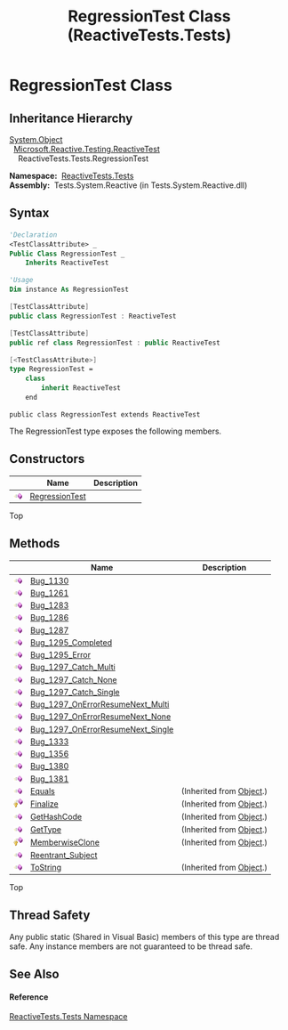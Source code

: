 ﻿---
title: RegressionTest Class (ReactiveTests.Tests)
TOCTitle: RegressionTest Class
ms:assetid: T:ReactiveTests.Tests.RegressionTest
ms:mtpsurl: https://msdn.microsoft.com/en-us/library/reactivetests.tests.regressiontest(v=VS.103)
ms:contentKeyID: 36619758
ms.date: 06/28/2011
mtps_version: v=VS.103
f1_keywords:
- ReactiveTests.Tests.RegressionTest
dev_langs:
- CSharp
- JScript
- VB
- FSharp
- c++
---

# RegressionTest Class

## Inheritance Hierarchy

[System.Object](https://msdn.microsoft.com/en-us/library/e5kfa45b)  
  [Microsoft.Reactive.Testing.ReactiveTest](hh229546\(v=vs.103\).md)  
    ReactiveTests.Tests.RegressionTest  

**Namespace:**  [ReactiveTests.Tests](hh289046\(v=vs.103\).md)  
**Assembly:**  Tests.System.Reactive (in Tests.System.Reactive.dll)

## Syntax

``` vb
'Declaration
<TestClassAttribute> _
Public Class RegressionTest _
    Inherits ReactiveTest
```

``` vb
'Usage
Dim instance As RegressionTest
```

``` csharp
[TestClassAttribute]
public class RegressionTest : ReactiveTest
```

``` c++
[TestClassAttribute]
public ref class RegressionTest : public ReactiveTest
```

``` fsharp
[<TestClassAttribute>]
type RegressionTest =  
    class
        inherit ReactiveTest
    end
```

``` jscript
public class RegressionTest extends ReactiveTest
```

The RegressionTest type exposes the following members.

## Constructors

<table>
<thead>
<tr class="header">
<th> </th>
<th>Name</th>
<th>Description</th>
</tr>
</thead>
<tbody>
<tr class="odd">
<td><img src="images\Hh303103.pubmethod(en-us,VS.103).gif" title="Public method" alt="Public method" /></td>
<td><a href="hh303384(v=vs.103).md">RegressionTest</a></td>
<td></td>
</tr>
</tbody>
</table>

Top

## Methods

<table>
<thead>
<tr class="header">
<th> </th>
<th>Name</th>
<th>Description</th>
</tr>
</thead>
<tbody>
<tr class="odd">
<td><img src="images\Hh303103.pubmethod(en-us,VS.103).gif" title="Public method" alt="Public method" /></td>
<td><a href="hh315133(v=vs.103).md">Bug_1130</a></td>
<td></td>
</tr>
<tr class="even">
<td><img src="images\Hh303103.pubmethod(en-us,VS.103).gif" title="Public method" alt="Public method" /></td>
<td><a href="hh303949(v=vs.103).md">Bug_1261</a></td>
<td></td>
</tr>
<tr class="odd">
<td><img src="images\Hh303103.pubmethod(en-us,VS.103).gif" title="Public method" alt="Public method" /></td>
<td><a href="hh303396(v=vs.103).md">Bug_1283</a></td>
<td></td>
</tr>
<tr class="even">
<td><img src="images\Hh303103.pubmethod(en-us,VS.103).gif" title="Public method" alt="Public method" /></td>
<td><a href="hh315047(v=vs.103).md">Bug_1286</a></td>
<td></td>
</tr>
<tr class="odd">
<td><img src="images\Hh303103.pubmethod(en-us,VS.103).gif" title="Public method" alt="Public method" /></td>
<td><a href="hh303299(v=vs.103).md">Bug_1287</a></td>
<td></td>
</tr>
<tr class="even">
<td><img src="images\Hh303103.pubmethod(en-us,VS.103).gif" title="Public method" alt="Public method" /></td>
<td><a href="hh314730(v=vs.103).md">Bug_1295_Completed</a></td>
<td></td>
</tr>
<tr class="odd">
<td><img src="images\Hh303103.pubmethod(en-us,VS.103).gif" title="Public method" alt="Public method" /></td>
<td><a href="hh303549(v=vs.103).md">Bug_1295_Error</a></td>
<td></td>
</tr>
<tr class="even">
<td><img src="images\Hh303103.pubmethod(en-us,VS.103).gif" title="Public method" alt="Public method" /></td>
<td><a href="hh303148(v=vs.103).md">Bug_1297_Catch_Multi</a></td>
<td></td>
</tr>
<tr class="odd">
<td><img src="images\Hh303103.pubmethod(en-us,VS.103).gif" title="Public method" alt="Public method" /></td>
<td><a href="hh289124(v=vs.103).md">Bug_1297_Catch_None</a></td>
<td></td>
</tr>
<tr class="even">
<td><img src="images\Hh303103.pubmethod(en-us,VS.103).gif" title="Public method" alt="Public method" /></td>
<td><a href="hh315049(v=vs.103).md">Bug_1297_Catch_Single</a></td>
<td></td>
</tr>
<tr class="odd">
<td><img src="images\Hh303103.pubmethod(en-us,VS.103).gif" title="Public method" alt="Public method" /></td>
<td><a href="hh315175(v=vs.103).md">Bug_1297_OnErrorResumeNext_Multi</a></td>
<td></td>
</tr>
<tr class="even">
<td><img src="images\Hh303103.pubmethod(en-us,VS.103).gif" title="Public method" alt="Public method" /></td>
<td><a href="hh314925(v=vs.103).md">Bug_1297_OnErrorResumeNext_None</a></td>
<td></td>
</tr>
<tr class="odd">
<td><img src="images\Hh303103.pubmethod(en-us,VS.103).gif" title="Public method" alt="Public method" /></td>
<td><a href="hh288971(v=vs.103).md">Bug_1297_OnErrorResumeNext_Single</a></td>
<td></td>
</tr>
<tr class="even">
<td><img src="images\Hh303103.pubmethod(en-us,VS.103).gif" title="Public method" alt="Public method" /></td>
<td><a href="hh303227(v=vs.103).md">Bug_1333</a></td>
<td></td>
</tr>
<tr class="odd">
<td><img src="images\Hh303103.pubmethod(en-us,VS.103).gif" title="Public method" alt="Public method" /></td>
<td><a href="hh288773(v=vs.103).md">Bug_1356</a></td>
<td></td>
</tr>
<tr class="even">
<td><img src="images\Hh303103.pubmethod(en-us,VS.103).gif" title="Public method" alt="Public method" /></td>
<td><a href="hh289059(v=vs.103).md">Bug_1380</a></td>
<td></td>
</tr>
<tr class="odd">
<td><img src="images\Hh303103.pubmethod(en-us,VS.103).gif" title="Public method" alt="Public method" /></td>
<td><a href="hh303956(v=vs.103).md">Bug_1381</a></td>
<td></td>
</tr>
<tr class="even">
<td><img src="images\Hh303103.pubmethod(en-us,VS.103).gif" title="Public method" alt="Public method" /></td>
<td><a href="https://msdn.microsoft.com/en-us/library/m:system.object.equals(system.object)(v=VS.103)">Equals</a></td>
<td>(Inherited from <a href="https://msdn.microsoft.com/en-us/library/e5kfa45b">Object</a>.)</td>
</tr>
<tr class="odd">
<td><img src="images\Hh303103.protmethod(en-us,VS.103).gif" title="Protected method" alt="Protected method" /></td>
<td><a href="https://msdn.microsoft.com/en-us/library/4k87zsw7">Finalize</a></td>
<td>(Inherited from <a href="https://msdn.microsoft.com/en-us/library/e5kfa45b">Object</a>.)</td>
</tr>
<tr class="even">
<td><img src="images\Hh303103.pubmethod(en-us,VS.103).gif" title="Public method" alt="Public method" /></td>
<td><a href="https://msdn.microsoft.com/en-us/library/zdee4b3y">GetHashCode</a></td>
<td>(Inherited from <a href="https://msdn.microsoft.com/en-us/library/e5kfa45b">Object</a>.)</td>
</tr>
<tr class="odd">
<td><img src="images\Hh303103.pubmethod(en-us,VS.103).gif" title="Public method" alt="Public method" /></td>
<td><a href="https://msdn.microsoft.com/en-us/library/dfwy45w9">GetType</a></td>
<td>(Inherited from <a href="https://msdn.microsoft.com/en-us/library/e5kfa45b">Object</a>.)</td>
</tr>
<tr class="even">
<td><img src="images\Hh303103.protmethod(en-us,VS.103).gif" title="Protected method" alt="Protected method" /></td>
<td><a href="https://msdn.microsoft.com/en-us/library/57ctke0a">MemberwiseClone</a></td>
<td>(Inherited from <a href="https://msdn.microsoft.com/en-us/library/e5kfa45b">Object</a>.)</td>
</tr>
<tr class="odd">
<td><img src="images\Hh303103.pubmethod(en-us,VS.103).gif" title="Public method" alt="Public method" /></td>
<td><a href="hh289020(v=vs.103).md">Reentrant_Subject</a></td>
<td></td>
</tr>
<tr class="even">
<td><img src="images\Hh303103.pubmethod(en-us,VS.103).gif" title="Public method" alt="Public method" /></td>
<td><a href="https://msdn.microsoft.com/en-us/library/7bxwbwt2">ToString</a></td>
<td>(Inherited from <a href="https://msdn.microsoft.com/en-us/library/e5kfa45b">Object</a>.)</td>
</tr>
</tbody>
</table>

Top

## Thread Safety

Any public static (Shared in Visual Basic) members of this type are thread safe. Any instance members are not guaranteed to be thread safe.

## See Also

#### Reference

[ReactiveTests.Tests Namespace](hh289046\(v=vs.103\).md)


